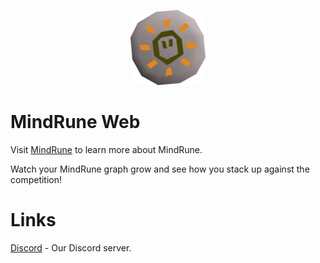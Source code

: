 <p align="center">
  <img src="mind-rune.webp" alt="MindRune">
</p>

# MindRune Web

Visit [MindRune](https://mindrune.xyz) to learn more about MindRune.

Watch your MindRune graph grow and see how you stack up against the competition!

# Links

[Discord](https://discord.gg/74S5vRkNP7) - Our Discord server.
